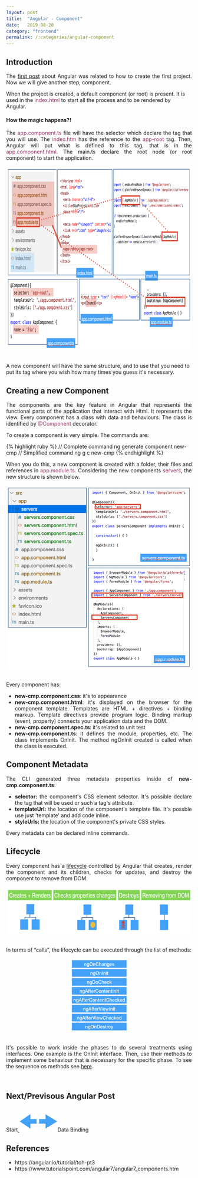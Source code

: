 ```yaml
---
layout: post
title:  "Angular - Component"
date:   2019-08-20
category: "frontend"
permalink: /:categories/angular-component
---
```

<h2>Introduction</h2>

<p style="text-align: justify;">The <a href= "https://fabiana2611.github.io/angular/angular-start">first post</a> about Angular was related to how to create the first project. Now we will give another step, component. </p>

When the project is created, a default component (or root) is present. It is used in the <span style="color: #993366;">index.html</span> to start all the process and to be rendered by Angular.

<h4>How the magic happens?!</h4>

<p style="text-align: justify;">The <span style="color: #993366;">app.component.ts</span> file will have the selector which declare the tag that you will use. The <span style="color: #993366;">index.htm</span> has the reference to the <span style="color: #993366;">app-root</span> tag. Then, Angular will put what is defined to this tag, that is in the <span style="color: #993366;">app.component.html</span>. The main.ts declare the root node (or root component) to start the application.</p>

<center>
<img src="/img/angular/how.png" width="796" height="499"/>
</center>
<br/>

A new component will have the same structure, and to use that you need to put its tag where you wish how many times you guess it's necessary.

<h2>Creating a new Component</h2>

<p style="text-align: justify;">The components are the key feature in Angular that represents the functional parts of the application that interact with Html. It represents the view. Every component has a class with data and behaviours. The class is identified by <span style="color: #993366;">@Component</span> decorator.</p>

<p style="text-align: justify;">To create a component is very simple. The commands are:</p>

{% highlight ruby %}
// Complete command
ng generate component new-cmp
// Simplified command
ng g c new-cmp
{% endhighlight %}

<p style="text-align: justify;">When you do this, a new component is created with a folder, their files and references in <span style="color: #993366;">app.module.ts</span>. Considering the new components <span style="color: #993366;">servers</span>, the new structure is shown below.</p>

<center>
<img src="/img/angular/new_component.png" width="596" height="499"/>
</center>
<br/>

<p style="text-align: justify;">Every component has:</p>

<ul>
	<li style="text-align: justify;"><strong>new-cmp.component.css</strong>: it's to appearance</li>
	<li style="text-align: justify;"><strong>new-cmp.component.html</strong>: it's displayed on the browser for the component template. Templates are HTML + directives + binding markup. Template directives provide program logic. Binding markup (event, property) connects your application data and the DOM.</li>
	<li style="text-align: justify;"><strong>new-cmp.component.spec.ts</strong>: it's related to unit test</li>
	<li style="text-align: justify;"><strong>new-cmp.component.ts</strong>: it defines the module, properties, etc. The class implements OnInit. The method ngOnInit created is called when the class is executed.</li>
</ul>

<h2>Component Metadata</h2>

<p style="text-align: justify;">The CLI generated three metadata properties inside of <strong>new-cmp.component.ts</strong>:</p>

<ul>
	<li style="text-align: justify;"><strong>selector:</strong> the component's CSS element selector. It's possible declare the tag that will be used or such a tag's attribute.</li>
  <li style="text-align: justify;"><strong>templateUrl:</strong> the location of the component's template file. It's possble use just 'template' and add code inline.</li>
  <li style="text-align: justify;"><strong>styleUrls:</strong> the location of the component's private CSS styles.</li>
</ul>

Every metadata can be declared inline commands.

<h2>Lifecycle</h2>
<p style="text-align: justify;">Every component has a <a href="https://angular.io/guide/lifecycle-hooks#lifecycle-hooks">lifecycle</a> controlled by Angular that creates, render the component and its children, checks for updates, and destroy the component to remove from DOM.</p>

<center>
<img src="/img/angular/lifecycle.png" width="596" height="129"/>
</center>
<br/>

In terms of “calls”, the lifecycle can be executed through the list of methods:

<center>
<img src="/img/angular/lifecycle_call.png" width="156" height="200"/>
</center>
<br/>

<p style="text-align: justify;">It's possible to work inside the phases to do several treatments using interfaces. One example is the OnInit interface. Then, use their methods to implement some behaviour that is necessary for the specific phase. To see the sequence os methods see <a href="https://angular.io/guide/lifecycle-hooks#lifecycle-sequence">here</a>.</p>

<br/>
<h2>Next/Previsous Angular Post</h2>
<br/>
Start<a href="https://fabiana2611.github.io/angular/angular-start" class="btn btn-primary">
<img src="/img/angular/previous.png" width="50" height="50" ></a> <a href="https://fabiana2611.github.io/angular/angular-databinding" class="btn btn-primary">
<img src="/img/angular/next.png" width="50" height="50" ></a>Data Binding


<h2>References</h2>

<ul>
	<li>https://angular.io/tutorial/toh-pt3</li>
	<li>https://www.tutorialspoint.com/angular7/angular7_components.htm</li>
</ul>
